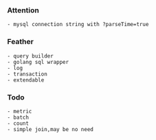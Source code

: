 ### Attention
    - mysql connection string with ?parseTime=true
### Feather
    - query builder
    - golang sql wrapper
    - log
    - transaction
    - extendable
### Todo
    - metric
    - batch
    - count
    - simple join,may be no need